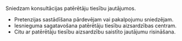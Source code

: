 Sniedzam konsultācijas patērētāju tiesību jautājumos.
- Pretenzijas sastādīšana pārdevējam vai pakalpojumu sniedzējam.
- Iesnieguma sagatavošana patērētāju tiesību aizsardzības centram.
- Citu ar patērētāju tiesību aizsardzību saistīto jautājumu risināšana.